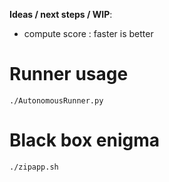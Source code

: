 **Ideas / next steps / WIP**:

- compute score : faster is better


# Runner usage

    ./AutonomousRunner.py

# Black box enigma

    ./zipapp.sh
